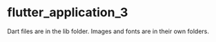 # flutter_application_3

Dart files are in the lib folder.
Images and fonts are in their own folders.

